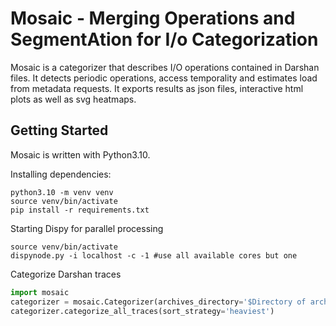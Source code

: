 # Mosaic - Merging Operations and SegmentAtion for I/o Categorization

Mosaic is a categorizer that describes I/O operations contained in Darshan files. 
It detects periodic operations, access temporality and estimates load from metadata requests.
It exports results as json files, interactive html plots as well as svg heatmaps.

## Getting Started

Mosaic is written with Python3.10.

Installing dependencies:
```shell
python3.10 -m venv venv
source venv/bin/activate
pip install -r requirements.txt
```

Starting Dispy for parallel processing
```shell
source venv/bin/activate
dispynode.py -i localhost -c -1 #use all available cores but one
```

Categorize Darshan traces
```python
import mosaic
categorizer = mosaic.Categorizer(archives_directory='$Directory of archives containing Darshan files$', trace_directory='$Directory where traces will be extracted$',output_directory='$Result directory$',mount='$PFS mounting point$')
categorizer.categorize_all_traces(sort_strategy='heaviest')
```
